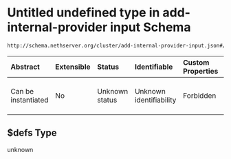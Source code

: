 # Untitled undefined type in add-internal-provider input Schema

```txt
http://schema.nethserver.org/cluster/add-internal-provider-input.json#/$defs
```



| Abstract            | Extensible | Status         | Identifiable            | Custom Properties | Additional Properties | Access Restrictions | Defined In                                                                                            |
| :------------------ | :--------- | :------------- | :---------------------- | :---------------- | :-------------------- | :------------------ | :---------------------------------------------------------------------------------------------------- |
| Can be instantiated | No         | Unknown status | Unknown identifiability | Forbidden         | Allowed               | none                | [add-internal-provider-input.json\*](cluster/add-internal-provider-input.json "open original schema") |

## $defs Type

unknown
